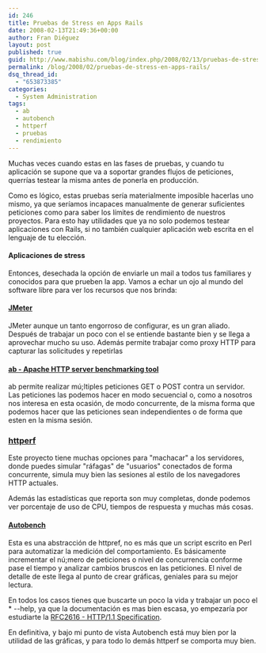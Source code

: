 ```yaml
---
id: 246
title: Pruebas de Stress en Apps Rails
date: 2008-02-13T21:49:36+00:00
author: Fran Diéguez
layout: post
published: true
guid: http://www.mabishu.com/blog/index.php/2008/02/13/pruebas-de-stress-en-apps-rails/
permalink: /blog/2008/02/pruebas-de-stress-en-apps-rails/
dsq_thread_id:
  - "653873385"
categories:
  - System Administration
tags:
  - ab
  - autobench
  - httperf
  - pruebas
  - rendimiento
---
```

Muchas veces cuando estas en las fases de pruebas, y cuando tu aplicación se supone que va a soportar grandes flujos de peticiones, querrías testear la misma antes de ponerla en producción.

Como es lógico, estas pruebas sería materialmente imposible hacerlas uno mismo, ya que seríamos incapaces manualmente de generar suficientes peticiones como para saber los límites de rendimiento de nuestros proyectos.
Para esto hay utilidades que ya no solo podemos testear aplicaciones con Rails, si no también cualquier aplicación web  escrita en el lenguaje de tu elección.
<h4>Aplicaciones de stress</h4>
Entonces, desechada la opción de enviarle un mail a todos tus familiares y conocidos para que prueben la app. Vamos a echar un ojo al mundo del software libre para ver los recursos que nos brinda:
<h4><a href="http://jakarta.apache.org/jmeter/" title="JMeter">JMeter</a></h4>
JMeter aunque un tanto engorroso de configurar, es un gran aliado. Después de trabajar un poco con el se entiende bastante bien y se llega a aprovechar mucho su uso. Adem&aacute;s permite trabajar como proxy HTTP para capturar las solicitudes y repetirlas
<h4><a href="http://httpd.apache.org/docs/2.0/programs/ab.html">ab - Apache HTTP server benchmarking tool</a></h4>
ab permite realizar mú;ltiples peticiones GET o POST contra un servidor. Las peticiones las podemos hacer en modo secuencial o, como a nosotros nos interesa en esta ocasión, de modo concurrente, de la misma forma que podemos hacer que las peticiones sean independientes o de forma que esten en la misma sesión.
<h3><a href="http://www.hpl.hp.com/research/linux/httperf/" title="httperf benchmarking tool">httperf</a></h3>
Este proyecto tiene muchas opciones para "machacar" a los servidores, donde puedes simular "r&aacute;fagas" de "usuarios" conectados de forma concurrente, simula muy bien las sesiones al estilo de los navegadores HTTP actuales.

Adem&aacute;s las estadísticas que reporta son muy completas, donde podemos ver porcentaje de uso de CPU, tiempos de respuesta y muchas m&aacute;s cosas.
<h4><a href="http://www.xenoclast.org/autobench/" title="Autobench benchmarking tool">Autobench</a></h4>
Esta es una abstracción de httpref, no es m&aacute;s que un script escrito en Perl para automatizar la medición del comportamiento. Es b&aacute;sicamente incrementar el nú;mero de peticiones o nivel de concurrencia conforme pase el tiempo y analizar cambios bruscos en las peticiones.
El nivel de detalle de este llega al punto de crear gr&aacute;ficas, geniales para su mejor lectura.

En todos los casos tienes que buscarte un poco la vida y trabajar un poco el * --help, ya que la documentación es mas bien escasa, yo empezaría por estudiarte la <a href="http://www.w3.org/Protocols/rfc2616/rfc2616.html" title="Especificación de HTTP/1.1">RFC2616 - HTTP/1.1 Specification</a>.

En definitiva, y bajo mi punto de vista Autobench est&aacute; muy bien por la utilidad de las gr&aacute;ficas, y para todo lo dem&aacute;s httperf se comporta muy bien.
